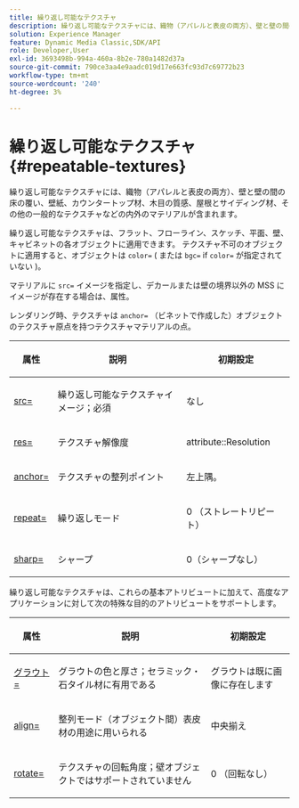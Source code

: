 ```yaml
---
title: 繰り返し可能なテクスチャ
description: 繰り返し可能なテクスチャには、織物（アパレルと表皮の両方）、壁と壁の間の床の覆い、壁紙、カウンタートップ材、木目の質感、屋根とサイディング材、その他の一般的なテクスチャなどの内外のマテリアルが含まれます。
solution: Experience Manager
feature: Dynamic Media Classic,SDK/API
role: Developer,User
exl-id: 3693498b-994a-460a-8b2e-780a1482d37a
source-git-commit: 790ce3aa4e9aadc019d17e663fc93d7c69772b23
workflow-type: tm+mt
source-wordcount: '240'
ht-degree: 3%

---
```


# 繰り返し可能なテクスチャ{#repeatable-textures}

繰り返し可能なテクスチャには、織物（アパレルと表皮の両方）、壁と壁の間の床の覆い、壁紙、カウンタートップ材、木目の質感、屋根とサイディング材、その他の一般的なテクスチャなどの内外のマテリアルが含まれます。

繰り返し可能なテクスチャは、フラット、フローライン、スケッチ、平面、壁、キャビネットの各オブジェクトに適用できます。 テクスチャ不可のオブジェクトに適用すると、オブジェクトは `color=` ( または `bgc=` if `color=` が指定されていない )。

マテリアルに `src=` イメージを指定し、デカールまたは壁の境界以外の MSS にイメージが存在する場合は、属性。

レンダリング時、テクスチャは `anchor=` （ビネットで作成した）オブジェクトのテクスチャ原点を持つテクスチャマテリアルの点。

<table id="table_992A6E93E4274B598A236F8F728F017A"> 
 <thead> 
  <tr> 
   <th colname="col1" class="entry"> <p>属性 </p> </th> 
   <th colname="col2" class="entry"> <p>説明 </p> </th> 
   <th colname="col3" class="entry"> <p>初期設定 </p> </th> 
  </tr> 
 </thead>
 <tbody> 
  <tr> 
   <td colname="col1"> <p> <a href="../../../../../../ir-api/http-protocol/image-rendering-api-ref/c-ir-http-protocol-ref/c-ir-http-protocol-command-reference/r-ir-src.md#reference-62c98abad22149d68d405ed6aaff8272" type="reference" format="dita" scope="local"> <span class="codeph"> src= </span> </a> </p> </td> 
   <td colname="col2"> <p>繰り返し可能なテクスチャイメージ；必須 </p> </td> 
   <td colname="col3"> <p>なし </p> </td> 
  </tr> 
  <tr> 
   <td colname="col1"> <p> <a href="../../../../../../ir-api/http-protocol/image-rendering-api-ref/c-ir-http-protocol-ref/c-ir-http-protocol-command-reference/r-ir-res.md#reference-0ad9de8887144c83a6db97b4994f7c04" type="reference" format="dita" scope="local"> <span class="codeph"> res= </span> </a> </p> </td> 
   <td colname="col2"> <p>テクスチャ解像度 </p> </td> 
   <td colname="col3"> <span class="codeph"> attribute::Resolution </span> </td> 
  </tr> 
  <tr> 
   <td colname="col1"> <p> <a href="../../../../../../ir-api/http-protocol/image-rendering-api-ref/c-ir-http-protocol-ref/c-ir-http-protocol-command-reference/r-ir-http-anchor.md#reference-d53923d785c9442997dc7f2199524c26" type="reference" format="dita" scope="local"> <span class="codeph"> anchor= </span> </a> </p> </td> 
   <td colname="col2"> <p>テクスチャの整列ポイント </p> </td> 
   <td colname="col3"> <p>左上隅。 </p> </td> 
  </tr> 
  <tr> 
   <td colname="col1"> <p> <a href="../../../../../../ir-api/http-protocol/image-rendering-api-ref/c-ir-http-protocol-ref/c-ir-http-protocol-command-reference/r-ir-http-repeat.md#reference-37749da8233f42599ecf4731055fb7d8" type="reference" format="dita" scope="local"> <span class="codeph"> repeat= </span> </a> </p> </td> 
   <td colname="col2"> <p>繰り返しモード </p> </td> 
   <td colname="col3"> <p>0 （ストレートリピート） </p> </td> 
  </tr> 
  <tr> 
   <td colname="col1"> <p> <a href="../../../../../../ir-api/http-protocol/image-rendering-api-ref/c-ir-http-protocol-ref/c-ir-http-protocol-command-reference/r-ir-http-sharp.md#reference-acdd87f6b5de4e3a85e5d3c03022a35a" type="reference" format="dita" scope="local"> <span class="codeph"> sharp= </span> </a> </p> </td> 
   <td colname="col2"> <p>シャープ </p> </td> 
   <td colname="col3"> <p>0（シャープなし） </p> </td> 
  </tr> 
 </tbody> 
</table>

繰り返し可能なテクスチャは、これらの基本アトリビュートに加えて、高度なアプリケーションに対して次の特殊な目的のアトリビュートをサポートします。

<table id="table_A97365804CB143DEB31F26A65DA3CE04"> 
 <thead> 
  <tr> 
   <th colname="col1" class="entry"> <p>属性 </p> </th> 
   <th colname="col2" class="entry"> <p>説明 </p> </th> 
   <th colname="col3" class="entry"> <p>初期設定 </p> </th> 
  </tr> 
 </thead>
 <tbody> 
  <tr> 
   <td colname="col1"> <p> <a href="../../../../../../ir-api/http-protocol/image-rendering-api-ref/c-ir-http-protocol-ref/c-ir-http-protocol-command-reference/r-ir-grout.md#reference-73651cbbbc344adba2626ef950d3672a" type="reference" format="dita" scope="local"> <span class="codeph"> グラウト= </span> </a> </p> </td> 
   <td colname="col2"> <p>グラウトの色と厚さ；セラミック・石タイル材に有用である </p> </td> 
   <td colname="col3"> <p>グラウトは既に画像に存在します </p> </td> 
  </tr> 
  <tr> 
   <td colname="col1"> <p> <a href="../../../../../../ir-api/http-protocol/image-rendering-api-ref/c-ir-http-protocol-ref/c-ir-http-protocol-command-reference/r-ir-align.md#reference-4d63baa522ce42f9b15167ba34c5c6a7" type="reference" format="dita" scope="local"> <span class="codeph"> align= </span> </a> </p> </td> 
   <td colname="col2"> <p>整列モード（オブジェクト間）表皮材の用途に用いられる </p> </td> 
   <td colname="col3"> <p>中央揃え </p> </td> 
  </tr> 
  <tr> 
   <td colname="col1"> <p> <a href="../../../../../../ir-api/http-protocol/image-rendering-api-ref/c-ir-http-protocol-ref/c-ir-http-protocol-command-reference/r-ir-rotate.md#reference-3745d74a913e4065b7ac009fb4fd9e3c" type="reference" format="dita" scope="local"> <span class="codeph"> rotate= </span> </a> </p> </td> 
   <td colname="col2"> <p>テクスチャの回転角度；壁オブジェクトではサポートされていません </p> </td> 
   <td colname="col3"> <p>0 （回転なし） </p> </td> 
  </tr> 
 </tbody> 
</table>
